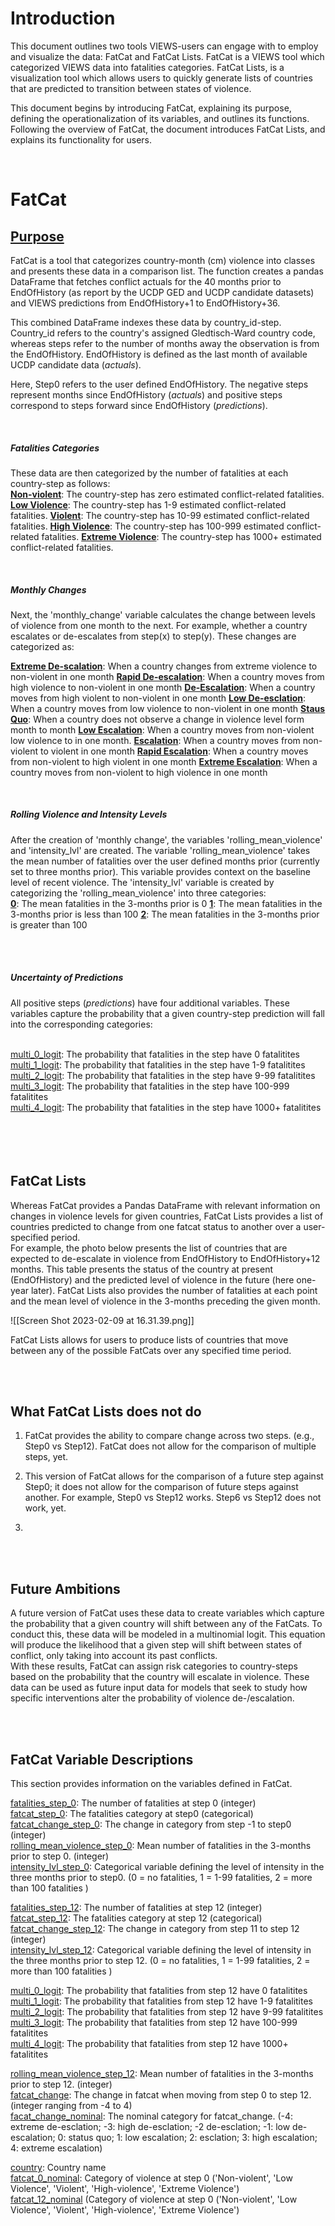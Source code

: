 # Introduction

This document outlines two tools VIEWS-users can engage with to employ and visualize the data: FatCat and FatCat Lists. FatCat is a VIEWS tool which categorized VIEWS data into fatalities categories. FatCat Lists, is a visualization tool which allows users to quickly generate lists of countries that are predicted to transition between states of violence. 

This document begins by introducing FatCat, explaining its purpose, defining the operationalization of its variables, and outlines its functions. Following the overview of FatCat, the document introduces FatCat Lists, and explains its functionality for users.  

<br />

# FatCat
## <u>Purpose</u>

FatCat is a tool that categorizes country-month (cm) violence into classes and presents these data in a comparison list. The function creates a pandas DataFrame that fetches conflict actuals for the 40 months prior to EndOfHistory (as report by the UCDP GED and UCDP candidate datasets) and VIEWS predictions from EndOfHistory+1 to EndOfHistory+36. 

This combined DataFrame indexes these data by country_id-step. Country_id refers to the country's assigned Gledtisch-Ward country code, whereas steps refer to the number of months away the observation is from the EndOfHistory. EndOfHistory is defined as the last month of available UCDP candidate data (*actuals*). 

Here, Step0 refers to the user defined EndOfHistory. The negative steps represent months since EndOfHistory (*actuals*) and positive steps correspond to steps forward since EndOfHistory (*predictions*). 

<br/>

##### Fatalities Categories

These data are then categorized by the number of fatalities at each country-step as follows:<br/>
**<u>Non-violent</u>**: The country-step has zero estimated conflict-related fatalities. 
**<u>Low Violence</u>**: The country-step has 1-9 estimated conflict-related fatalities. 
**<u>Violent</u>**: The country-step has 10-99 estimated conflict-related fatalities.
**<u>High Violence</u>**: The country-step has 100-999 estimated conflict-related fatalities.
**<u>Extreme Violence</u>**: The country-step has 1000+ estimated conflict-related fatalities.

<br/>

##### Monthly Changes

Next, the 'monthly_change' variable calculates the change between levels of violence from one month to the next. For example, whether a country escalates or de-escalates from step(x) to step(y). These changes are categorized as: 

**<u>Extreme De-scalation</u>**: When a country changes  from extreme violence to non-violent in one month
**<u>Rapid De-escalation</u>**: When a country moves from high violence to non-violent in one month
**<u>De-Escalation</u>**: When a country moves from high violent to non-violent in one month
**<u>Low De-esclation</u>**: When a country moves from low violence to non-violent in one month
**<u>Staus Quo</u>**: When a country does not observe a change in violence level form month to month
**<u>Low Escalation</u>**: When a country moves from non-violent low violence to in one month. 
**<u>Escalation</u>**: When a country moves from non-violent to violent in one month
**<u>Rapid Escalation</u>**: When a country moves from non-violent to high violent in one month
**<u>Extreme Escalation</u>**: When a country moves from non-violent to high violence in one month

<br/>

##### Rolling Violence and Intensity Levels

After the creation of 'monthly change', the variables 'rolling_mean_violence' and 'intensity_lvl' are created. The variable 'rolling_mean_violence' takes the mean number of fatalities over the user defined months prior (currently set to three months prior). This variable provides context on the baseline level of recent violence. The 'intensity_lvl' variable is created by categorizing the 'rolling_mean_violence' into three categories: 
<br/>
**<u>0</u>**: The mean fatalities in the 3-months prior is 0 
**<u>1</u>**: The mean fatalities in the 3-months prior is less than 100
**<u>2</u>**: The mean fatalities in the 3-months prior is greater than 100

<br/>
<br/>

##### Uncertainty of Predictions

All positive steps (*predictions*) have four additional variables. These variables capture the probability that a given country-step prediction will fall into the corresponding categories:

<br/>
<u>multi_0_logit</u>: The probability that fatalities in the step have 0 fatalitites  <br />
<u>multi_1_logit</u>:  The probability that fatalities in the step have 1-9 fatalitites  <br />
<u>multi_2_logit</u>: The probability that fatalities in the step have 9-99 fatalitites  <br />
<u>multi_3_logit</u>: The probability that fatalities in the step have 100-999 fatalitites  <br />
<u>multi_4_logit</u>: The probability that fatalities in the step have 1000+ fatalitites  <br />



<br/>
<br/>
<br/>
<br/>


## FatCat Lists

Whereas FatCat provides a Pandas DataFrame with relevant information on changes in violence levels for given countries, FatCat Lists provides a list of countries predicted to change from one fatcat status to another over a user-specified period. 
<br/>
For example, the photo below presents the list of countries that are expected to de-escalate in violence from EndOfHistory to EndOfHistory+12 months. This table presents the status of the country at present (EndOfHistory) and the predicted level of violence in the future (here one-year later). FatCat Lists also provides the number of fatalities at each point and the mean level of violence in the 3-months preceding the given month. 

![[Screen Shot 2023-02-09 at 16.31.39.png]]

FatCat Lists allows for users to produce lists of countries that move between any of the possible FatCats over any specified time period. 

<br/>
<br/>

## What FatCat Lists does not do

1. FatCat provides the ability to compare change across two steps. (e.g., Step0 vs Step12). FatCat does not allow for the comparison of multiple steps, yet. <br/>

2. This version of FatCat allows for the comparison of a future step against Step0; it does not allow for the comparison of future steps against another. For example, Step0 vs Step12 works. Step6 vs Step12 does not work, yet. <br/>
4. 

<br/>
<br/>


## Future Ambitions

A future version of FatCat uses these data to create variables which capture the probability that a given country will shift between any of the FatCats. To conduct this, these data will be modeled in a multinomial logit. This equation will produce the likelihood that a given step will shift between states of conflict, only taking into account its past conflicts. 
<br/>
With these results, FatCat can assign risk categories to country-steps based on the probability that the country will escalate in violence. These data can be used as future input data for models that seek to study how specific interventions alter the probability of violence de-/escalation. 

<br/>
<br/>


## FatCat Variable Descriptions

This section provides information on the variables defined in FatCat. 

<u>fatalities_step_0</u>: The number of fatalities at step 0 (integer) <br />
<u>fatcat_step_0</u>: The fatalities category at step0 (categorical) <br />
<u>fatcat_change_step_0</u>: The change in category from step -1 to step0 (integer) <br />
<u>rolling_mean_violence_step_0</u>: Mean number of fatalities in the 3-months prior to step 0.  (integer) <br />
<u>intensity_lvl_step_0</u>: Categorical variable defining the level of intensity in the three months prior to step0. (0 = no fatalities, 1 = 1-99 fatalities, 2 = more than 100 fatalities ) <br />

<u>fatalities_step_12</u>: The number of fatalities at step 12 (integer) <br />
<u>fatcat_step_12</u>: The fatalities category at step 12 (categorical) <br />
<u>fatcat_change_step_12</u>: The change in category from step 11 to step 12 (integer) <br />
<u>intensity_lvl_step_12</u>: Categorical variable defining the level of intensity in the three months prior to step 12. (0 = no fatalities, 1 = 1-99 fatalities, 2 = more than 100 fatalities ) <br />

<u>multi_0_logit</u>: The probability that fatalities from step 12 have 0 fatalitites  <br />
<u>multi_1_logit</u>: The probability that fatalities from step 12 have 1-9 fatalitites  <br />
<u>multi_2_logit</u>: The probability that fatalities from step 12 have 9-99 fatalitites  <br />
<u>multi_3_logit</u>: The probability that fatalities from step 12 have 100-999 fatalitites  <br />
<u>multi_4_logit</u>: The probability that fatalities from step 12 have 1000+ fatalitites  <br />

<u>rolling_mean_violence_step_12</u>:  Mean number of fatalities in the 3-months prior to step 12.  (integer) <br />
<u>fatcat_change</u>: The change in fatcat when moving from step 0 to step 12. (integer ranging from -4 to 4) <br />
<u>facat_change_nominal</u>: The nominal category for fatcat_change. (-4: extreme de-esclation; -3: high de-esclation; -2 de-esclation; -1: low de-escalation;  0: status quo; 1: low escalation; 2: esclation; 3: high escalation; 4: extreme escalation) <br />

<u>country</u>: Country name <br />
<u>fatcat_0_nominal</u>: Category of violence at step 0 ('Non-violent', 'Low Violence', 'Violent', 'High-violence', 'Extreme Violence') <br />
<u>fatcat_12_nominal</u>  (Category of violence at step 0 ('Non-violent', 'Low Violence', 'Violent', 'High-violence', 'Extreme Violence') <br />